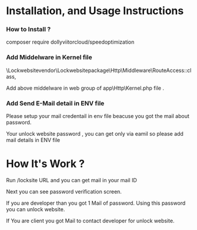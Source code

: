 
<!DOCTYPE html>
<html lang="en">
<body>
<h1>Installation, and Usage Instructions</h1>

<h3> How to Install ?</h3>
<p>composer require dollyviitorcloud/speedoptimization</p>

<h3> Add Middelware in Kernel file </h3>

<p>\Lockwebsitevendor\Lockwebsitepackage\Http\Middleware\RouteAccess::class,</p>

<p>Add above middelware in web group of app\Http\Kernel.php file .</p>

<h3>Add Send E-Mail detail in ENV file</h3>

<p>Please setup your mail credentail in env file beacuse you got the mail about password.</p>
<p> Your unlock website password , you can get only via eamil so please add mail details in ENV file</p>


<h1>How It's Work ?</h1>


<p>Run /locksite URL and you can get mail in your mail ID</p>
<p>Next you can see password verification screen.</p>
<p>If you are developer than you got 1 Mail of password. Using this password you can unlock website.</p>
<p>If You are client you got Mail to contact developer for unlock website.</p>

</body>
</html>